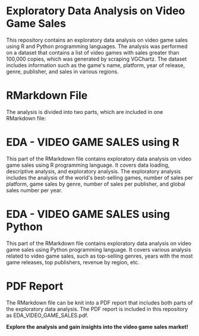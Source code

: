 # Exploratory Data Analysis on Video Game Sales
This repository contains an exploratory data analysis on video game sales using R and Python programming languages. The analysis was performed on a dataset that contains a list of video games with sales greater than 100,000 copies, which was generated by scraping VGChartz. The dataset includes information such as the game's name, platform, year of release, genre, publisher, and sales in various regions.

# RMarkdown File  
The analysis is divided into two parts, which are included in one RMarkdown file:

# EDA - VIDEO GAME SALES using R
This part of the RMarkdown file contains exploratory data analysis on video game sales using R programming language. It covers data loading, descriptive analysis, and exploratory analysis. The exploratory analysis includes the analysis of the world's best-selling games, number of sales per platform, game sales by genre, number of sales per publisher, and global sales number per year.

# EDA - VIDEO GAME SALES using Python
This part of the RMarkdown file contains exploratory data analysis on video game sales using Python programming language. It covers various analysis related to video game sales, such as top-selling genres, years with the most game releases, top publishers, revenue by region, etc.

# PDF Report
The RMarkdown file can be knit into a PDF report that includes both parts of the exploratory data analysis. The PDF report is included in this repository as EDA_VIDEO_GAME_SALES.pdf.

**Explore the analysis and gain insights into the video game sales market!**
